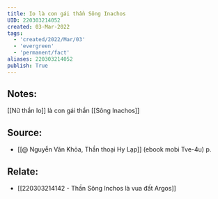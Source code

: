 ```yaml
---
title: Io là con gái thần Sông Inachos
UID: 220303214052
created: 03-Mar-2022
tags:
  - 'created/2022/Mar/03'
  - 'evergreen'
  - 'permanent/fact'
aliases: 220303214052
publish: True
---
```

## Notes:
[[Nữ thần Io]] là con gái thần [[Sông Inachos]]

## Source:
- [[@ Nguyễn Văn Khỏa, Thần thoại Hy Lạp]] (ebook mobi Tve-4u) p.

## Relate:
- [[220303214142 - Thần Sông Inchos là vua đất Argos]]